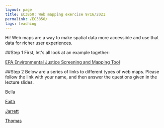 ```yaml
---
layout: page
title: EC3850: Web mapping exercise 9/16/2021
permalink: /EC3850/
tags: teaching
---
```


Hi! Web maps are a way to make spatial data more accessible and use that data for richer user experiences.

##Step 1
First, let's all look at an example together:

[EPA Environmental Justice Screening and Mapping Tool](https://ejscreen.epa.gov/mapper/)

##Step 2
Below are a series of links to different types of web maps. Please follow the link with your name, and then answer the questions given in the lecture slides. 

[Bella](https://storymaps.arcgis.com/stories/f95591fd60554a45bade0e978bfa99c0)

[Faith](http://www.flightradar24.com)

[Jarrett](https://www.axisgis.com/hennikernh/)

[Thomas](https://earth.nullschool.net)

